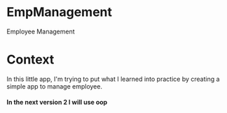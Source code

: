 # EmpManagement
Employee Management

# Context
In this little app, I'm trying to put what I learned into practice 
by creating a simple app to manage employee.

#### In the next version 2 I will use oop
